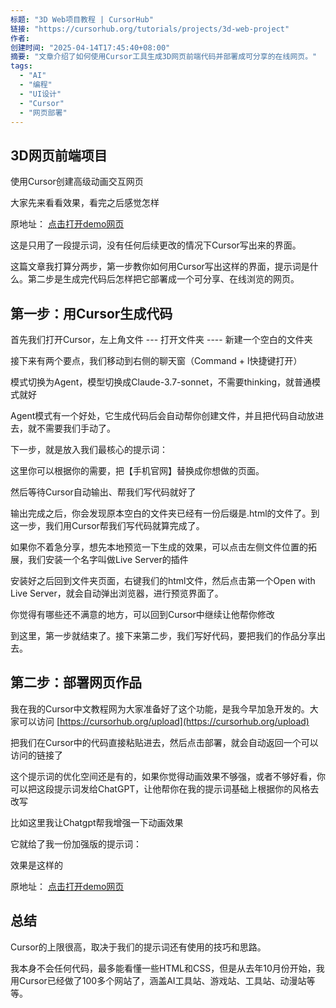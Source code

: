 ```yaml
---
标题: "3D Web项目教程 | CursorHub"
链接: "https://cursorhub.org/tutorials/projects/3d-web-project"
作者:
创建时间: "2025-04-14T17:45:40+08:00"
摘要: "文章介绍了如何使用Cursor工具生成3D网页前端代码并部署成可分享的在线网页。"
tags:
  - "AI"
  - "编程"
  - "UI设计"
  - "Cursor"
  - "网页部署"
---
```

## 3D网页前端项目

使用Cursor创建高级动画交互网页

大家先来看看效果，看完之后感觉怎样

原地址： [点击打开demo网页](https://image.cursorhub.org/user-upload/1744523144128-04228ee4-57af-4c81-89b7-c83c0fd24981.html)

这是只用了一段提示词，没有任何后续更改的情况下Cursor写出来的界面。

这篇文章我打算分两步，第一步教你如何用Cursor写出这样的界面，提示词是什么。第二步是生成完代码后怎样把它部署成一个可分享、在线浏览的网页。

## 第一步：用Cursor生成代码

首先我们打开Cursor，左上角文件 --- 打开文件夹 ---- 新建一个空白的文件夹

接下来有两个要点，我们移动到右侧的聊天窗（Command + l快捷键打开）

模式切换为Agent，模型切换成Claude-3.7-sonnet，不需要thinking，就普通模式就好

Agent模式有一个好处，它生成代码后会自动帮你创建文件，并且把代码自动放进去，就不需要我们手动了。

下一步，就是放入我们最核心的提示词：

这里你可以根据你的需要，把【手机官网】替换成你想做的页面。

然后等待Cursor自动输出、帮我们写代码就好了

输出完成之后，你会发现原本空白的文件夹已经有一份后缀是.html的文件了。到这一步，我们用Cursor帮我们写代码就算完成了。

如果你不着急分享，想先本地预览一下生成的效果，可以点击左侧文件位置的拓展，我们安装一个名字叫做Live Server的插件

安装好之后回到文件夹页面，右键我们的html文件，然后点击第一个Open with Live Server，就会自动弹出浏览器，进行预览界面了。

你觉得有哪些还不满意的地方，可以回到Cursor中继续让他帮你修改

到这里，第一步就结束了。接下来第二步，我们写好代码，要把我们的作品分享出去。

## 第二步：部署网页作品

我在我的Cursor中文教程网为大家准备好了这个功能，是我今早加急开发的。大家可以访问 [https://cursorhub.org/upload](https://cursorhub.org/upload)

把我们在Cursor中的代码直接粘贴进去，然后点击部署，就会自动返回一个可以访问的链接了

这个提示词的优化空间还是有的，如果你觉得动画效果不够强，或者不够好看，你可以把这段提示词发给ChatGPT，让他帮你在我的提示词基础上根据你的风格去改写

比如这里我让Chatgpt帮我增强一下动画效果

它就给了我一份加强版的提示词：

效果是这样的

原地址： [点击打开demo网页](https://image.cursorhub.org/user-upload/1744523144128-04228ee4-57af-4c81-89b7-c83c0fd24981.html)

## 总结

Cursor的上限很高，取决于我们的提示词还有使用的技巧和思路。

我本身不会任何代码，最多能看懂一些HTML和CSS，但是从去年10月份开始，我用Cursor已经做了100多个网站了，涵盖AI工具站、游戏站、工具站、动漫站等等。
